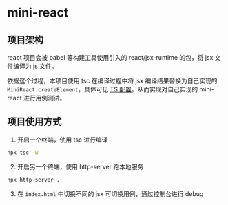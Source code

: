 # mini-react

## 项目架构

react 项目会被 babel 等构建工具使用引入的 react/jsx-runtime 的包，将 jsx 文件编译为 js 文件。

依据这个过程，本项目使用 tsc 在编译过程中将 jsx 编译结果替换为自己实现的 `MiniReact.createElement`，具体可见 [TS 配置](./tsconfig.json)。从而实现对自己实现的 mini-react 进行用例测试。

## 项目使用方式

1. 开启一个终端，使用 tsc 进行编译

```bash
npx tsc -w
```

2. 开启另一个终端，使用 http-server 跑本地服务

```bash
npx http-server .
```

3. 在 `index.html` 中切换不同的 jsx 可切换用例，通过控制台进行 debug
